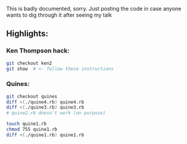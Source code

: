 This is badly documented, sorry. Just posting the code in case anyone wants to dig through it after seeing my talk

## Highlights:

### Ken Thompson hack:

```bash
git checkout ken2
git show  # <- follow these instructions
```

### Quines:

```bash
git checkout quines
diff <(./quine4.rb) quine4.rb
diff <(./quine3.rb) quine3.rb
# quine2.rb doesn't work (on purpose)

touch quine1.rb
chmod 755 quine1.rb
diff <(./quine1.rb) quine1.rb
```
